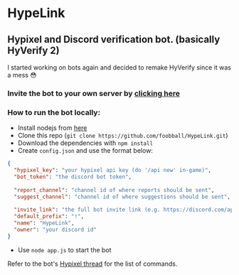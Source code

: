 # HypeLink
Hypixel and Discord verification bot. (basically HyVerify 2)
---
I started working on bots again and decided to remake HyVerify since it was a mess 😳

### Invite the bot to your own server by [clicking here](https://bonk.ml/invite)

### How to run the bot locally:

- Install nodejs from [here](https://nodejs.org/en/)
- Clone this repo (`git clone https://github.com/foobball/HypeLink.git`)
- Download the dependencies with `npm install`
- Create `config.json` and use the format below:
```json
{
  "hypixel_key": "your hypixel api key (do '/api new' in-game)",
  "bot_token": "the discord bot token",
  
  "report_channel": "channel id of where reports should be sent",
  "suggest_channel": "channel id of where suggestions should be sent",
  
  "invite_link": "the full bot invite link (e.g. https://discord.com/api/oauth2/authorize?client_id=478330652119400451&permissions=8&redirect_uri=https://bonk.ml/redir&response_type=code&scope=bot%20identify&response_type=code)",
  "default_prefix": "!",
  "name": "HypeLink",
  "owner": "your discord id"
}
```
- Use `node app.js` to start the bot

Refer to the bot's [Hypixel thread](https://hypixel.net/threads/hypelink-hypixel-and-discord-verification-bot.3843125/) for the list of commands.
